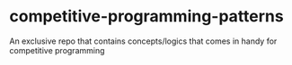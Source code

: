 # competitive-programming-patterns
An exclusive repo that contains concepts/logics that comes in handy for competitive programming
